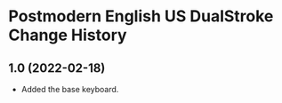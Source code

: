 Postmodern English US DualStroke Change History
====================

1.0 (2022-02-18)
----------------
- Added the base keyboard.